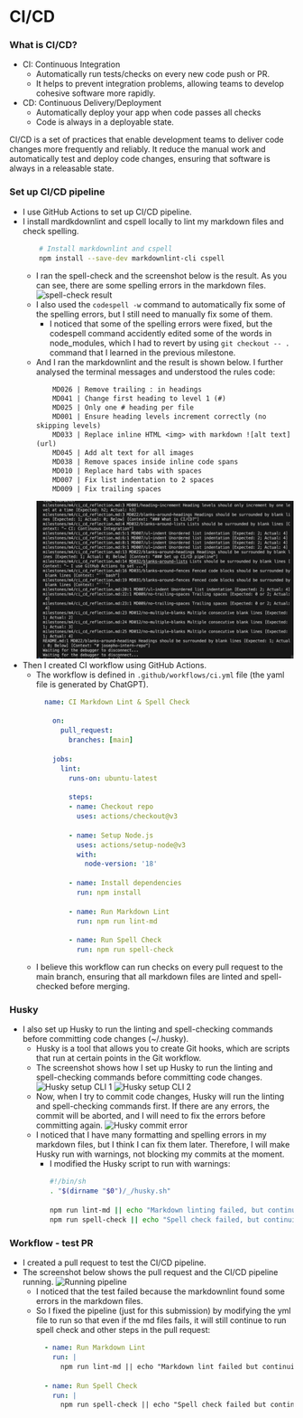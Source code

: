 # CI/CD

### What is CI/CD?
- CI: Continuous Integration
    - Automatically run tests/checks on every new code push or PR.
    - It helps to prevent integration problems, allowing teams to develop cohesive software more rapidly.
- CD: Continuous Delivery/Deployment
    - Automatically deploy your app when code passes all checks
    - Code is always in a deployable state.

CI/CD is a set of practices that enable development teams to deliver code changes more frequently and reliably. It reduce the manual work and automatically test and deploy code changes, ensuring that software is always in a releasable state.

### Set up CI/CD pipeline
- I use GitHub Actions to set up CI/CD pipeline.
- I install mardkdownlint and cspell locally to lint my markdown files and check spelling.
    ```bash
        # Install markdownlint and cspell
        npm install --save-dev markdownlint-cli cspell
    ```
    - I ran the spell-check and the screenshot below is the result. As you can see, there are some spelling errors in the markdown files.
        ![spell-check result](<Screenshot 2025-06-17 at 3.12.02 pm.png>)
    - I also used the `codespell -w` command to automatically fix some of the spelling errors, but I still need to manually fix some of them.
      - I noticed that some of the spelling errors were fixed, but the codespell command accidently edited some of the words in node_modules, which I had to revert by using `git checkout -- .` command that I learned in the previous milestone.
    - And I ran the markdownlint and the result is shown below. I further analysed the terminal messages and understood the rules code:
        ```
            MD026 | Remove trailing : in headings
            MD041 | Change first heading to level 1 (#)
            MD025 | Only one # heading per file
            MD001 | Ensure heading levels increment correctly (no skipping levels)
            MD033 | Replace inline HTML <img> with markdown ![alt text](url)
            MD045 | Add alt text for all images
            MD038 | Remove spaces inside inline code spans
            MD010 | Replace hard tabs with spaces
            MD007 | Fix list indentation to 2 spaces    
            MD009 | Fix trailing spaces
        ```
        ![Terminal message for checking markdownlint](image.png)
- Then I created CI workflow using GitHub Actions. 
  - The workflow is defined in `.github/workflows/ci.yml` file (the yaml file is generated by ChatGPT).
    ```yaml
      name: CI Markdown Lint & Spell Check

        on:
          pull_request:
            branches: [main]

        jobs:
          lint:
            runs-on: ubuntu-latest

            steps:
            - name: Checkout repo
              uses: actions/checkout@v3

            - name: Setup Node.js
              uses: actions/setup-node@v3
              with:
                node-version: '18'

            - name: Install dependencies
              run: npm install

            - name: Run Markdown Lint
              run: npm run lint-md

            - name: Run Spell Check
              run: npm run spell-check
    ```
  - I believe this workflow can run checks on every pull request to the main branch, ensuring that all markdown files are linted and spell-checked before merging.

### Husky
- I also set up Husky to run the linting and spell-checking commands before committing code changes (~/.husky).
  - Husky is a tool that allows you to create Git hooks, which are scripts that run at certain points in the Git workflow.
  - The screenshot shows how I set up Husky to run the linting and spell-checking commands before committing code changes.
    ![Husky setup CLI 1](<Screenshot 2025-06-17 at 3.34.02 pm.png>)
    ![Husky setup CLI 2](<Screenshot 2025-06-17 at 3.36.18 pm.png>)
  - Now, when I try to commit code changes, Husky will run the linting and spell-checking commands first. If there are any errors, the commit will be aborted, and I will need to fix the errors before committing again.
    ![Husky commit error](<Screenshot 2025-06-17 at 3.37.44 pm.png>)
  - I noticed that I have many formatting and spelling errors in my markdown files, but I think I can fix them later. Therefore, I will make Husky run with warnings, not blocking my commits at the moment.
    - I modified the Husky script to run with warnings:
      ```bash
      #!/bin/sh
      . "$(dirname "$0")/_/husky.sh"

      npm run lint-md || echo "Markdown linting failed, but continuing with commit."
      npm run spell-check || echo "Spell check failed, but continuing with commit."
      ```
### Workflow - test PR
- I created a pull request to test the CI/CD pipeline.
- The screenshot below shows the pull request and the CI/CD pipeline running.
  ![Running pipeline](<Screenshot 2025-06-17 at 4.34.24 pm.png>)
  - I noticed that the test failed because the markdownlint found some errors in the markdown files.
  - So I fixed the pipeline (just for this submission) by modifying the yml file to run so that even if the md files fails, it will still continue to run spell check and other steps in the pull request:
    ```yaml
      - name: Run Markdown Lint
        run: |
          npm run lint-md || echo "Markdown lint failed but continuing"

      - name: Run Spell Check
        run: |
          npm run spell-check || echo "Spell check failed but continuing"
    ```

